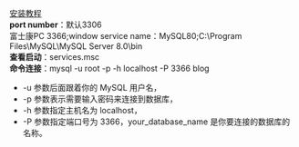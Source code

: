 [安装教程](https://blog.csdn.net/qq_40907977/article/details/109645908)  
__port number__：默认3306  
富士康PC 3366;window service name：MySQL80;C:\Program Files\MySQL\MySQL Server 8.0\bin  
__查看启动__：services.msc  
__命令连接__：mysql -u root -p -h localhost -P 3366 blog
+ -u 参数后面跟着你的 MySQL 用户名，
+ -p 参数表示需要输入密码来连接到数据库，
+ -h 参数指定主机名为 localhost，
+ -P 参数指定端口号为 3366，your_database_name 是你要连接的数据库的名称。

